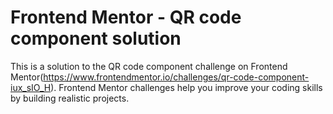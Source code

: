 # Frontend Mentor - QR code component solution

This is a solution to the QR code component challenge on Frontend Mentor(https://www.frontendmentor.io/challenges/qr-code-component-iux_sIO_H). Frontend Mentor challenges help you improve your coding skills by building realistic projects. 
